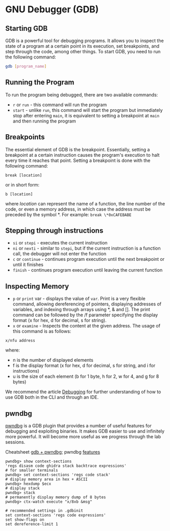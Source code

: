 # GNU Debugger (GDB)

## Starting GDB

GDB is a powerful tool for debugging programs.
It allows you to inspect the state of a program at a certain point in its execution, set breakpoints, and step through the code, among other things.
To start GDB, you need to run the following command:

```bash
gdb [program_name]
```

## Running the Program

To run the program being debugged, there are two available commands:

- `r` or `run` - this command will run the program
- `start` - unlike `run`, this command will start the program but immediately stop after entering `main`, it is equivalent to setting a breakpoint at `main` and then running the program

## Breakpoints

The essential element of GDB is the breakpoint.
Essentially, setting a breakpoint at a certain instruction causes the program's execution to halt every time it reaches that point.
Setting a breakpoint is done with the following command:

```gdb
break [location]
```

or in short form:

```gdb
b [location]
```

where *location* can represent the name of a function, the line number of the code, or even a memory address, in which case the address must be preceded by the symbol *.
For example: `break \*0xCAFEBABE`

## Stepping through instructions

- `si` or `stepi` - executes the current instruction
- `ni` or `nexti` - similar to `stepi`, but if the current instruction is a function call, the debugger will not enter the function
- `c` or `continue` - continues program execution until the next breakpoint or until it finishes
- `finish` - continues program execution until leaving the current function

## Inspecting Memory

- `p` or `print` var - displays the value of `var`.
Print is a very flexible command, allowing dereferencing of pointers, displaying addresses of variables, and indexing through arrays using *, & and [].
The print command can be followed by the /f parameter specifying the display format (x for hex, d for decimal, s for string).
- `x` or `examine` - Inspects the content at the given address.
The usage of this command is as follows:

```text
x/nfu address
```

where:

- n is the number of displayed elements
- f is the display format (x for hex, d for decimal, s for string, and i for instructions)
- u is the size of each element (b for 1 byte, h for 2, w for 4, and g for 8 bytes)

We recommend the article [Debugging](https://developers.redhat.com/articles/the-gdb-developers-gnu-debugger-tutorial-part-1-getting-started-with-the-debugger) for further understanding of how to use GDB both in the CLI and through an IDE.

## pwndbg

[pwndbg](https://github.com/pwndbg/pwndbg) is a GDB plugin that provides a number of useful features for debugging and exploiting binaries.
It makes GDB easier to use and infinitely more powerful.
It will become more useful as we progress through the lab sessions.

Cheatsheet [gdb + pwndbg](https://cheatography.com/superkojiman/cheat-sheets/gdb-pwndbg/); pwndbg [features](https://github.com/pwndbg/pwndbg/blob/dev/FEATURES.md)

```pwndbg
pwndbg> show context-sections
'regs disasm code ghidra stack backtrace expressions'
# for smaller terminals
pwndbg> set context-sections 'regs code stack'
# display memory area in hex + ASCII
pwndbg> hexdump $ecx
# display stack
pwndbg> stack
# permanently display memory dump of 8 bytes
pwndbg> ctx-watch execute "x/8xb &msg"

# recommended settings in .gdbinit
set context-sections 'regs code expressions'
set show-flags on
set dereference-limit 1
```
